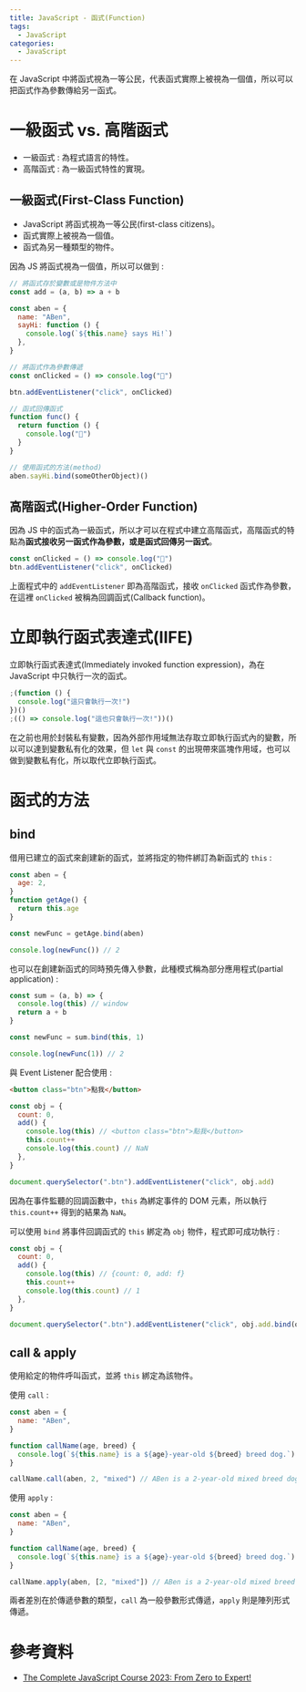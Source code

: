 ```yaml
---
title: JavaScript - 函式(Function)
tags:
  - JavaScript
categories:
  - JavaScript
---
```


在 JavaScript 中將函式視為一等公民，代表函式實際上被視為一個值，所以可以把函式作為參數傳給另一函式。

<!-- more -->

# 一級函式 vs. 高階函式

- 一級函式 : 為程式語言的特性。
- 高階函式 : 為一級函式特性的實現。

## 一級函式(First-Class Function)

- JavaScript 將函式視為一等公民(first-class citizens)。
- 函式實際上被視為一個值。
- 函式為另一種類型的物件。

因為 JS 將函式視為一個值，所以可以做到 :

```js
// 將函式存於變數或是物件方法中
const add = (a, b) => a + b

const aben = {
  name: "ABen",
  sayHi: function () {
    console.log(`${this.name} says Hi!`)
  },
}

// 將函式作為參數傳遞
const onClicked = () => console.log("🎉")

btn.addEventListener("click", onClicked)

// 函式回傳函式
function func() {
  return function () {
    console.log("🎊")
  }
}

// 使用函式的方法(method)
aben.sayHi.bind(someOtherObject)()
```

## 高階函式(Higher-Order Function)

因為 JS 中的函式為一級函式，所以才可以在程式中建立高階函式，高階函式的特點為**函式接收另一函式作為參數，或是函式回傳另一函式**。

```js
const onClicked = () => console.log("🎉")
btn.addEventListener("click", onClicked)
```

上面程式中的 `addEventListener` 即為高階函式，接收 `onClicked` 函式作為參數，在這裡 `onClicked` 被稱為回調函式(Callback function)。

# 立即執行函式表達式(IIFE)

立即執行函式表達式(Immediately invoked function expression)，為在 JavaScript 中只執行一次的函式。

```js
;(function () {
  console.log("這只會執行一次!")
})()
;(() => console.log("這也只會執行一次!"))()
```

在之前也用於封裝私有變數，因為外部作用域無法存取立即執行函式內的變數，所以可以達到變數私有化的效果，但 `let` 與 `const` 的出現帶來區塊作用域，也可以做到變數私有化，所以取代立即執行函式。

# 函式的方法

## bind

借用已建立的函式來創建新的函式，並將指定的物件綁訂為新函式的 `this` :

```js
const aben = {
  age: 2,
}
function getAge() {
  return this.age
}

const newFunc = getAge.bind(aben)

console.log(newFunc()) // 2
```

也可以在創建新函式的同時預先傳入參數，此種模式稱為部分應用程式(partial application) :

```js
const sum = (a, b) => {
  console.log(this) // window
  return a + b
}

const newFunc = sum.bind(this, 1)

console.log(newFunc(1)) // 2
```

與 Event Listener 配合使用 :

```html
<button class="btn">點我</button>
```

```js
const obj = {
  count: 0,
  add() {
    console.log(this) // <button class="btn">點我</button>
    this.count++
    console.log(this.count) // NaN
  },
}

document.querySelector(".btn").addEventListener("click", obj.add)
```

因為在事件監聽的回調函數中，`this` 為綁定事件的 DOM 元素，所以執行 `this.count++` 得到的結果為 `NaN`。

可以使用 `bind` 將事件回調函式的 `this` 綁定為 `obj` 物件，程式即可成功執行 :

```js
const obj = {
  count: 0,
  add() {
    console.log(this) // {count: 0, add: f}
    this.count++
    console.log(this.count) // 1
  },
}

document.querySelector(".btn").addEventListener("click", obj.add.bind(obj))
```

## call & apply

使用給定的物件呼叫函式，並將 `this` 綁定為該物件。

使用 `call` :

```js
const aben = {
  name: "ABen",
}

function callName(age, breed) {
  console.log(`${this.name} is a ${age}-year-old ${breed} breed dog.`)
}

callName.call(aben, 2, "mixed") // ABen is a 2-year-old mixed breed dog.
```

使用 `apply` :

```js
const aben = {
  name: "ABen",
}

function callName(age, breed) {
  console.log(`${this.name} is a ${age}-year-old ${breed} breed dog.`)
}

callName.apply(aben, [2, "mixed"]) // ABen is a 2-year-old mixed breed dog.
```

兩者差別在於傳遞參數的類型，`call` 為一般參數形式傳遞，`apply` 則是陣列形式傳遞。

# 參考資料

- [The Complete JavaScript Course 2023: From Zero to Expert!](https://www.udemy.com/course/the-complete-javascript-course/)
